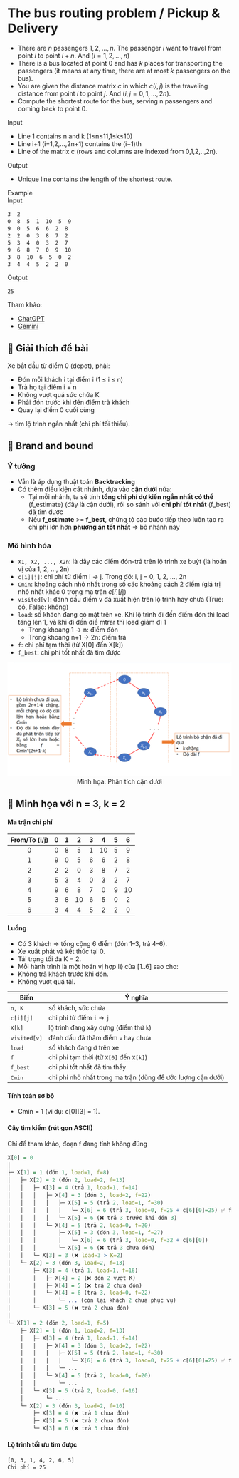 # The bus routing problem / Pickup & Delivery

- There are $n$ passengers $1, 2, …, n$. The passenger $i$ want to travel from point $i$ to point $i + n$.  And $(i = 1,2,…,n)$ 
- There is a bus located at point $0$ and has $k$ places for transporting the passengers (it means at any time, there are at most $k$ passengers on the bus). 
- You are given the distance matrix $c$ in which $c(i,j)$ is the traveling distance from point $i$ to point $j$. And $(i, j = 0,1,…, 2n)$. 
- Compute the shortest route for the bus, serving n passengers and coming back to point $0$. 

Input  
- Line 1 contains n and k (1≤n≤11,1≤k≤10)
- Line i+1 (i=1,2,…,2n+1) contains the (i−1)th
- Line of the matrix c (rows and columns are indexed from 0,1,2,..,2n).

Output
- Unique line contains the length of the shortest route.

Example  
Input  
```
3  2  
0  8  5  1  10  5  9
9  0  5  6  6  2  8
2  2  0  3  8  7  2
5  3  4  0  3  2  7
9  6  8  7  0  9  10
3  8  10  6  5  0  2
3  4  4  5  2  2  0
```

Output
```
25
```



Tham khảo:
- [ChatGPT](https://chatgpt.com/c/68f88ec3-9784-8322-9660-0da6d981f445)
- [Gemini](https://gemini.google.com/app/7300abb6b7cdcfcc)

## 🔹 Giải thích đề bài
Xe bắt đầu từ điểm 0 (depot), phải:
- Đón mỗi khách i tại điểm i (1 ≤ i ≤ n)
- Trả họ tại điểm i + n
- Không vượt quá sức chứa K
- Phải đón trước khi đến điểm trả khách
- Quay lại điểm 0 cuối cùng

→ tìm lộ trình ngắn nhất (chi phí tối thiểu).


## 🔹 Brand and bound

### Ý tưởng
- Vẫn là áp dụng thuật toán **Backtracking**
- Có thêm điều kiện cắt nhánh, dựa vào **cận dưới** nữa:
    - Tại mỗi nhánh, ta sẽ tính **tổng chi phí dự kiến ngắn nhất có thể** (f_estimate) (đây là cận dưới), rồi so sánh với **chi phí tốt nhất** (f_best) đã tìm được
    - Nếu **f_estimate** >= **f_best**, chứng tỏ các bước tiếp theo luôn tạo ra chi phí lớn hơn **phương án tốt nhất** => bỏ nhánh này


### Mô hình hóa
- `X1, X2, ..., X2n`: là dãy các điểm đón-trả trên lộ trình xe buýt (là hoán vị của 1, 2, ..., 2n)
- `c[i][j]`: chi phí từ điểm i → j. Trong đó: i, j = 0, 1, 2, ..., 2n
- `Cmin`: khoảng cách nhỏ nhất trong số các khoảng cách 2 điểm (giá trị nhỏ nhất khác 0 trong ma trận $c[i][j]$)
- `visited[v]`: đánh dấu điểm v đã xuất hiện trên lộ trình hay chưa (True: có, False: không)
- `load`: số khách đang có mặt trên xe. Khi lộ trình đi đến điểm đón thì load tăng lên 1, và khi đi đến điể mtrar thì load giảm đi 1
    - Trong khoảng 1 -> n: điểm đón
    - Trong khoảng n+1 -> 2n: điểm trả
- `f`: chi phí tạm thời (từ X[0] đến X[k])
- `f_best`: chi phí tốt nhất đã tìm được


<center>

![Hust](./image/cbus_brand_and_bound.png)  
Minh họa: Phân tích cận dưới
</center>


## 🔹 Minh họa với n = 3, k = 2
#### Ma trận chi phí
| From/To (i/j) | 0 | 1 | 2 | 3 | 4 | 5 | 6 |
|:---:|:---:|:---:|:---:|:---:|:---:|:---:|:---:|
| 0 | 0 | 8 | 5 | 1 | 10 | 5 | 9 |
| 1 | 9 | 0 | 5 | 6 | 6 | 2 | 8 |
| 2 | 2 | 2 | 0 | 3 | 8 | 7 | 2 |
| 3 | 5 | 3 | 4 | 0 | 3 | 2 | 7 |
| 4 | 9 | 6 | 8 | 7 | 0 | 9 | 10 |
| 5 | 3 | 8 | 10 | 6 | 5 | 0 | 2 |
| 6 | 3 | 4 | 4 | 5 | 2 | 2 | 0 |

#### Luồng
- Có 3 khách ⇒ tổng cộng 6 điểm (đón 1–3, trả 4–6).
- Xe xuất phát và kết thúc tại 0.
- Tải trọng tối đa K = 2.
- Mỗi hành trình là một hoán vị hợp lệ của [1..6] sao cho:
- Không trả khách trước khi đón.
- Không vượt quá tải.

| Biến         | Ý nghĩa                                                     |
| ------------ | ----------------------------------------------------------- |
| `n, K`       | số khách, sức chứa                                          |
| `c[i][j]`    | chi phí từ điểm `i` → `j`                                   |
| `X[k]`       | lộ trình đang xây dựng (điểm thứ `k`)                       |
| `visited[v]` | đánh dấu đã thăm điểm `v` hay chưa                          |
| `load`       | số khách đang ở trên xe                                     |
| `f`          | chi phí tạm thời (từ `X[0]` đến `X[k]`)                     |
| `f_best`     | chi phí tốt nhất đã tìm thấy                                |
| `Cmin`       | chi phí nhỏ nhất trong ma trận (dùng để ước lượng cận dưới) |

#### Tính toán sơ bộ
- Cmin = 1 (ví dụ: c[0][3] = 1).

#### Cây tìm kiếm (rút gọn ASCII)
Chỉ để tham khảo, đoạn f đang tính không đúng
```r
X[0] = 0
│
├─ X[1] = 1 (đón 1, load=1, f=8)
│   ├─ X[2] = 2 (đón 2, load=2, f=13)
│   │   ├─ X[3] = 4 (trả 1, load=1, f=14)
│   │   │   ├─ X[4] = 3 (đón 3, load=2, f=22)
│   │   │   │   ├─ X[5] = 5 (trả 2, load=1, f=30)
│   │   │   │   │   └─ X[6] = 6 (trả 3, load=0, f=25 + c[6][0]=25) ✅ f_best = 25
│   │   │   │   └─ X[5] = 6 (❌ trả 3 trước khi đón 3)
│   │   │   └─ X[4] = 5 (trả 2, load=0, f=20)
│   │   │       ├─ X[5] = 3 (đón 3, load=1, f=27)
│   │   │       │   └─ X[6] = 6 (trả 3, load=0, f=32 + c[6][0])
│   │   │       └─ X[5] = 6 (❌ trả 3 chưa đón)
│   │   └─ X[3] = 3 (❌ load=3 > K=2)
│   └─ X[2] = 3 (đón 3, load=2, f=13)
│       ├─ X[3] = 4 (trả 1, load=1, f=16)
│       │   ├─ X[4] = 2 (❌ đón 2 vượt K)
│       │   ├─ X[4] = 5 (❌ trả 2 chưa đón)
│       │   └─ X[4] = 6 (trả 3, load=0, f=22)
│       │       └─ ... (còn lại khách 2 chưa phục vụ)
│       └─ X[3] = 5 (❌ trả 2 chưa đón)
│
└─ X[1] = 2 (đón 2, load=1, f=5)
    ├─ X[2] = 1 (đón 1, load=2, f=13)
    │   ├─ X[3] = 4 (trả 1, load=1, f=14)
    │   │   ├─ X[4] = 3 (đón 3, load=2, f=22)
    │   │   │   ├─ X[5] = 5 (trả 2, load=1, f=30)
    │   │   │   │   └─ X[6] = 6 (trả 3, load=0, f=25 + c[6][0]=25) ✅ f_best = 25 (hoặc bằng nhánh trên)
    │   │   │   └─ ...
    │   │   └─ X[4] = 5 (trả 2, load=0, f=20)
    │   │       └─ ...
    │   └─ X[3] = 5 (trả 2, load=0, f=16)
    │       └─ ...
    └─ X[2] = 3 (đón 3, load=2, f=10)
        ├─ X[3] = 4 (❌ trả 1 chưa đón)
        ├─ X[3] = 5 (❌ trả 2 chưa đón)
        └─ X[3] = 6 (❌ trả 3 chưa đón)


```

#### Lộ trình tối ưu tìm được
```
[0, 3, 1, 4, 2, 6, 5]
Chi phí = 25
```